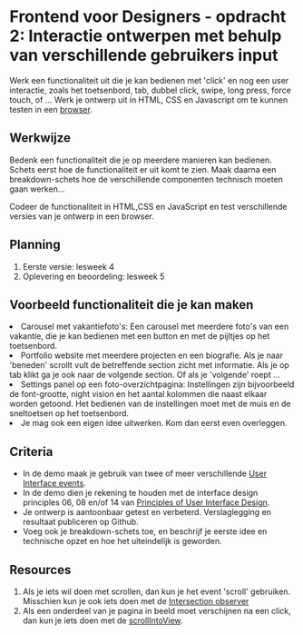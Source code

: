 # Frontend voor Designers - opdracht 2: Interactie ontwerpen met behulp van verschillende gebruikers input

Werk een functionaliteit uit die je kan bedienen met 'click' en nog een user interactie, zoals het toetsenbord, tab, dubbel click, swipe, long press, force touch, of ... Werk je ontwerp uit in HTML, CSS en Javascript om te kunnen testen in een [browser](https://en.m.wikipedia.org/wiki/List_of_web_browsers).

## Werkwijze
Bedenk een functionaliteit die je op meerdere manieren kan bedienen. Schets eerst hoe de functionaliteit er uit komt te zien. Maak daarna een breakdown-schets hoe de verschillende componenten technisch moeten gaan werken...

Codeer de functionaliteit in HTML,CSS en JavaScript en test verschillende versies van je ontwerp in een browser.

## Planning
1. Eerste versie: lesweek 4
2. Oplevering en beoordeling: lesweek 5


## Voorbeeld functionaliteit die je kan maken
<li>Carousel met vakantiefoto's: Een carousel met meerdere foto's van een vakantie, die je kan bedienen met een button en met de pijltjes op het toetsenbord.</li>
<li>Portfolio website met meerdere projecten en een biografie. Als je naar 'beneden' scrollt vult de betreffende section zicht met informatie. Als je op tab klikt ga je ook naar de volgende section. Of als je 'volgende' roept ...</li>
<li>Settings panel op een foto-overzichtpagina: Instellingen zijn bijvoorbeeld de font-grootte, night vision en het aantal kolommen die naast elkaar worden getoond. Het bedienen van de instellingen moet met de muis en de sneltoetsen op het toetsenbord.</li>
<li>Je mag ook een eigen idee uitwerken. Kom dan eerst even overleggen.</li>


## Criteria

- In de demo maak je gebruik van twee of meer verschillende [User Interface events](https://developer.mozilla.org/en-US/docs/Web/API/UIEvent).
- In de demo dien je rekening te houden met de interface design principles 06, 08 en/of 14 van [Principles of User Interface Design](http://bokardo.com/principles-of-user-interface-design/).
- Je ontwerp is aantoonbaar getest en verbeterd. Verslaglegging en resultaat publiceren op Github.
- Voeg ook je breakdown-schets toe, en beschrijf je eerste idee en technische opzet en hoe het uiteindelijk is geworden.

## Resources

1. Als je iets wil doen met scrollen, dan kun je het event 'scroll' gebruiken. Misschien kun je ook iets doen met de [Intersection observer](https://pawelgrzybek.com/the-intersection-observer-api-explained/)
2. Als een onderdeel van je pagina in beeld moet verschijnen na een click, dan kun je iets doen met de [scrollIntoView](https://developer.mozilla.org/en-US/docs/Web/API/Element/scrollIntoView).
